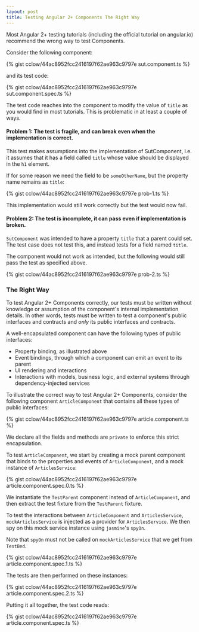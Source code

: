 ```yaml
---
layout: post
title: Testing Angular 2+ Components The Right Way
---
```

Most Angular 2+ testing tutorials (including the official tutorial on angular.io) recommend
the wrong way to test Components.

Consider the following component:

{% gist cclow/44ac8952fcc2416197f62ae963c9797e sut.component.ts %}

and its test code:

{% gist cclow/44ac8952fcc2416197f62ae963c9797e sut.component.spec.ts %}

The test code reaches into the component to modify the value of `title` as you would find
in most tutorials.
This is problematic in at least a couple of ways.

#### Problem 1: The test is fragile, and can break even when the implementation is correct.

This test makes assumptions into the implementation of SutComponent,
i.e. it assumes that it has a field called `title`
whose value should be displayed in the `h1` element.

If for some reason we need the field to be `someOtherName`,
but the property name remains as `title`:

{% gist cclow/44ac8952fcc2416197f62ae963c9797e prob-1.ts %}

This implementation would still work correctly
but the test would now fail.

#### Problem 2: The test is incomplete, it can pass even if implementation is broken.

`SutComponent` was intended to have a property `title` that a parent could set.
The test case does not test this, and instead tests for a field named `title`.

The component would not work as intended, but
the following would still pass the test as specified above.

{% gist cclow/44ac8952fcc2416197f62ae963c9797e prob-2.ts %}

### The Right Way

To test Angular 2+ Components correctly,
our tests must be written without knowledge or assumption
of the component's internal implementation details.
In other words, tests must be written to test a component's public interfaces and contracts and *only* 
its public interfaces and contracts.

A well-encapsulated component can have the following types of public interfaces:
* Property binding, as illustrated above
* Event bindings, through which a component can emit an event to its parent
* UI rendering and interactions
* Interactions with models, business logic, and external systems through 
dependency-injected services

To illustrate the correct way to test Angular 2+ Components,
consider the following component `ArticleComponent` that contains
all these types of public interfaces:

{% gist cclow/44ac8952fcc2416197f62ae963c9797e article.component.ts %}

We declare all the fields and methods are `private`
to enforce this strict encapsulation.

To test `ArticleComponent`, we start by creating a mock parent component that
binds to the properties and events of `ArticleComponent`, 
and a mock instance of `ArticlesService`:

{% gist cclow/44ac8952fcc2416197f62ae963c9797e article.component.spec.0.ts %}

We instantiate the `TestParent` component instead of `ArticleComponent`, and then
extract the test fixture from the `TestParent` fixture.

To test the interactions between `ArticleComponent` and `ArticlesService`,
`mockArticlesService` is injected as a provider for `ArticlesService`.
We then spy on this mock service instance using `jasmine`'s `spyOn`.

Note that `spyOn` must not be called on `mockArticlesService` that we get from `TestBed`.

{% gist cclow/44ac8952fcc2416197f62ae963c9797e article.component.spec.1.ts %}

The tests are then performed on these instances:

{% gist cclow/44ac8952fcc2416197f62ae963c9797e article.component.spec.2.ts %}

Putting it all together, the test code reads:

{% gist cclow/44ac8952fcc2416197f62ae963c9797e article.component.spec.ts %}